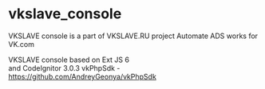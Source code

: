 # vkslave_console

VKSLAVE console is a part of VKSLAVE.RU project
Automate ADS works for VK.com 

VKSLAVE console 
based on Ext JS 6  
and CodeIgnitor 3.0.3
vkPhpSdk    - https://github.com/AndreyGeonya/vkPhpSdk

